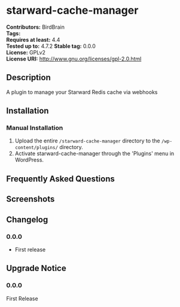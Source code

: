 # starward-cache-manager #
**Contributors:**      BirdBrain  
**Tags:**  
**Requires at least:** 4.4  
**Tested up to:**      4.7.2 
**Stable tag:**        0.0.0  
**License:**           GPLv2  
**License URI:**       http://www.gnu.org/licenses/gpl-2.0.html  

## Description ##

A plugin to manage your Starward Redis cache via webhooks

## Installation ##

### Manual Installation ###

1. Upload the entire `/starward-cache-manager` directory to the `/wp-content/plugins/` directory.
2. Activate starward-cache-manager through the 'Plugins' menu in WordPress.

## Frequently Asked Questions ##


## Screenshots ##


## Changelog ##

### 0.0.0 ###
* First release

## Upgrade Notice ##

### 0.0.0 ###
First Release
